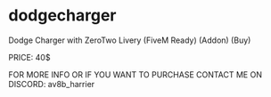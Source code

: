 # dodgecharger
Dodge Charger with ZeroTwo Livery (FiveM Ready) (Addon) (Buy)

PRICE: 40$

FOR MORE INFO OR IF YOU WANT TO PURCHASE CONTACT ME ON DISCORD: av8b_harrier
